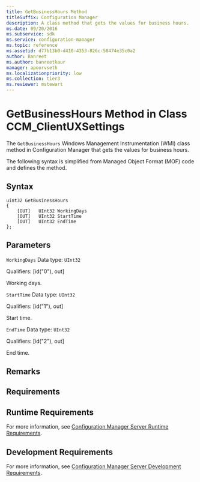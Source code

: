 ```yaml
---
title: GetBusinessHours Method
titleSuffix: Configuration Manager
description: A class method that gets the values for business hours.
ms.date: 09/20/2016
ms.subservice: sdk
ms.service: configuration-manager
ms.topic: reference
ms.assetid: d77b13b0-d410-4353-826c-58474e35c0a2
author: Banreet
ms.author: banreetkaur
manager: apoorvseth
ms.localizationpriority: low
ms.collection: tier3
ms.reviewer: mstewart
---
```

# GetBusinessHours Method in Class CCM_ClientUXSettings
The `GetBusinessHours` Windows Management Instrumentation (WMI) class method in Configuration Manager that gets the values for business hours.

 The following syntax is simplified from Managed Object Format (MOF) code and defines the method.

## Syntax

```
uint32 GetBusinessHours
{
    [OUT]   UInt32 WorkingDays
    [OUT]   UInt32 StartTime
    [OUT]   UInt32 EndTime
};
```

## Parameters
 `WorkingDays`
 Data type: `UInt32`

 Qualifiers: [id("0"), out]

 Working days.

 `StartTime`
 Data type: `UInt32`

 Qualifiers: [id("1"), out]

 Start time.

 `EndTime`
 Data type: `UInt32`

 Qualifiers: [id("2"), out]

 End time.

## Remarks

## Requirements

## Runtime Requirements
 For more information, see [Configuration Manager Server Runtime Requirements](../../../../../develop/core/reqs/server-runtime-requirements.md).

## Development Requirements
 For more information, see [Configuration Manager Server Development Requirements](../../../../../develop/core/reqs/server-development-requirements.md).
